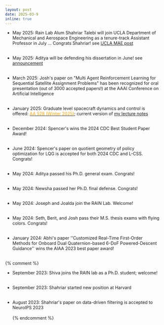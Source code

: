 ```yaml
---
layout: post
date: 2025-03-9
inline: true
---
```


- May 2025: Rain Lab Alum Shahriar Talebi will join UCLA Department of Mechanical and Aerospace Engineering as a tenure-track Assistant Professor in July ... Congrats Shahriar! see <a href="https://samueli.ucla.edu/people/shahriar-talebi/"> UCLA MAE post </a> <br/><br />

- May 2025: Aditya will be defending his dissertation in June! see <a href="https://www.aa.washington.edu/news/article/2025-05-12/perfect-angle-using-sunlight-better-track-space-objects"> announcement </a> <br/><br />

- March 2025: Josh's paper on "Multi Agent Reinforcement Learning for Sequential Satellite Assignment Problems"
has been recognized for oral presentation (out of 3000 accepted papers!) at the AAAI Conference on Artificial Intelligence <br /><br />

- January 2025: Graduate level spacecraft dynamics and control is offered: [<span style="color: orange;"> AA 528 (Winter 2025)</span>](/528-course/); current version of <a href="https://www.dropbox.com/scl/fi/jquwldbmcmbre2nuyoqn6/mehran-lecture-notes-528-W2025.pdf?rlkey=328o4ycq79c7bquyuowcte5n8&st=ol955bi0&dl=0" target="_blank">my lecture notes</a> <br /><br />

- December 2024: Spencer's wins the 2024 CDC Best Student Paper Award!<br /><br />

- June 2024: Spencer's paper on quotient geometry of policy optimization for LQG is accepted for both 2024 CDC and L-CSS. Congrats!<br /><br />

- May 2024: Aditya passed his Ph.D. general exam. Congrats!<br /><br />

- May 2024: Newsha passed her Ph.D. final defense. Congrats!<br /><br />

- May 2024: Joseph and Joalda join the RAIN Lab. Welcome!<br /><br />

- May 2024: Seth, Berit, and Josh pass their M.S. thesis exams with flying colors. Congrats!<br /><br />

- January 2024: Abhi's paper ''Customized Real-Time First-Order Methods for Onboard Dual Quaternion-based 6-DoF Powered-Descent Guidance'' wins the AIAA 2023 best paper award!<br /><br />

{% comment %}
- September 2023: Shiva joins the RAIN lab as a Ph.D. student; welcome!<br /><br />

- September 2023: Shahriar started new position at Harvard<br /><br />

- August 2023: Shahriar's paper on data-driven filtering is accepted to NeuroIPS 2023 <br /><br />
{% endcomment %}